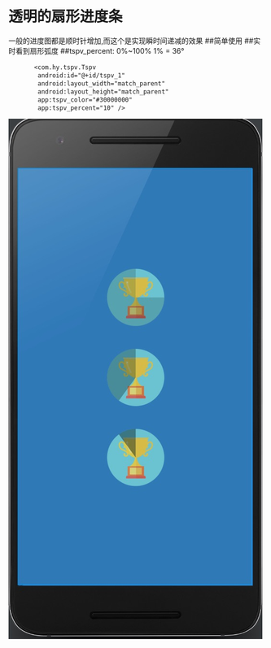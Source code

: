 # 透明的扇形进度条
一般的进度图都是顺时针增加,而这个是实现瞬时间递减的效果
##简单使用
##实时看到扇形弧度
##tspv_percent: 0%~100% 1% = 36°

           <com.hy.tspv.Tspv
            android:id="@+id/tspv_1"
            android:layout_width="match_parent"
            android:layout_height="match_parent"
            app:tspv_color="#30000000"
            app:tspv_percent="10" />
            
 ![demo](/1.pic.jpg)
